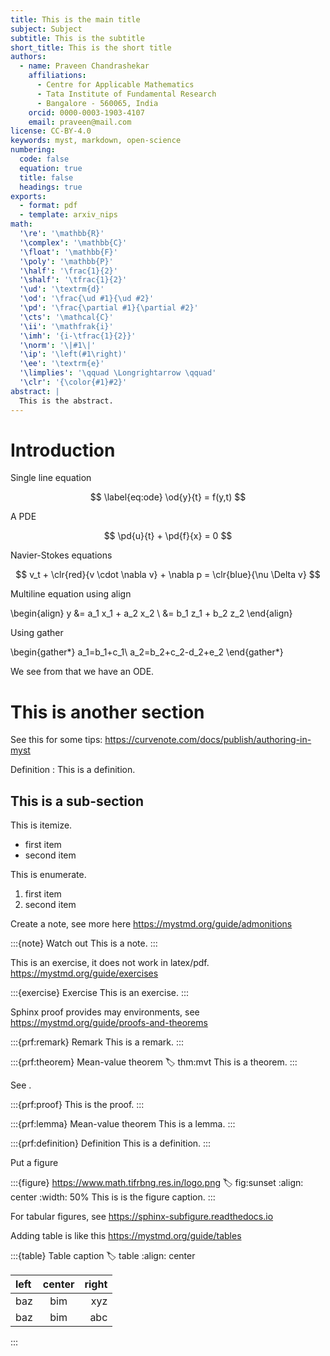 ```yaml
---
title: This is the main title
subject: Subject
subtitle: This is the subtitle
short_title: This is the short title
authors:
  - name: Praveen Chandrashekar
    affiliations:
      - Centre for Applicable Mathematics
      - Tata Institute of Fundamental Research
      - Bangalore - 560065, India
    orcid: 0000-0003-1903-4107
    email: praveen@mail.com
license: CC-BY-4.0
keywords: myst, markdown, open-science
numbering:
  code: false
  equation: true
  title: false
  headings: true
exports:
  - format: pdf
  - template: arxiv_nips
math:
  '\re': '\mathbb{R}'
  '\complex': '\mathbb{C}'
  '\float': '\mathbb{F}'
  '\poly': '\mathbb{P}'
  '\half': '\frac{1}{2}'
  '\shalf': '\tfrac{1}{2}'
  '\ud': '\textrm{d}'
  '\od': '\frac{\ud #1}{\ud #2}'
  '\pd': '\frac{\partial #1}{\partial #2}'
  '\cts': '\mathcal{C}'
  '\ii': '\mathfrak{i}'
  '\imh': '{i-\tfrac{1}{2}}'
  '\norm': '\|#1\|'
  '\ip': '\left(#1\right)'
  '\ee': '\textrm{e}'
  '\limplies': '\qquad \Longrightarrow \qquad'
  '\clr': '{\color{#1}#2}'
abstract: |
  This is the abstract.
---
```


# Introduction

Single line equation

$$
\label{eq:ode}
\od{y}{t} = f(y,t)
$$

A PDE

$$
\pd{u}{t} + \pd{f}{x} = 0
$$

Navier-Stokes equations

$$
v_t + \clr{red}{v \cdot \nabla v} + \nabla p = \clr{blue}{\nu \Delta v}
$$

Multiline equation using align

\begin{align}
y &= a_1 x_1 + a_2 x_2 \\
  &= b_1 z_1 + b_2 z_2
\end{align}

Using gather

\begin{gather*}
a_1=b_1+c_1\\
a_2=b_2+c_2-d_2+e_2
\end{gather*}

We see from [](#eq:ode) that we have an ODE.

# This is another section

See this for some tips: https://curvenote.com/docs/publish/authoring-in-myst

Definition
: This is a definition.

## This is a sub-section

This is itemize.

* first item
* second item

This is enumerate.

1. first item
1. second item

Create a note, see more here https://mystmd.org/guide/admonitions

:::{note} Watch out
This is a note.
:::

This is an exercise, it does not work in latex/pdf. https://mystmd.org/guide/exercises

:::{exercise} Exercise
This is an exercise.
:::

Sphinx proof provides may environments, see https://mystmd.org/guide/proofs-and-theorems

:::{prf:remark} Remark
This is a remark.
:::

:::{prf:theorem} Mean-value theorem
:label: thm:mvt
This is a theorem.
:::

See [](#thm:mvt).

:::{prf:proof}
This is the proof.
:::

:::{prf:lemma} Mean-value theorem
This is a lemma.
:::

:::{prf:definition} Definition
This is a definition.
:::

Put a figure

:::{figure} https://www.math.tifrbng.res.in/logo.png
:label: fig:sunset
:align: center
:width: 50%
This is is the figure caption.
:::

For tabular figures, see https://sphinx-subfigure.readthedocs.io

Adding table is like this https://mystmd.org/guide/tables

:::{table} Table caption
:label: table
:align: center

| left | center | right |
| :--- | :---:  | ---:  |
| baz  | bim    | xyz   |
| baz  | bim    | abc   |

:::
